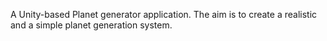 A Unity-based Planet generator application.
The aim is to create a realistic and a simple planet generation system.
